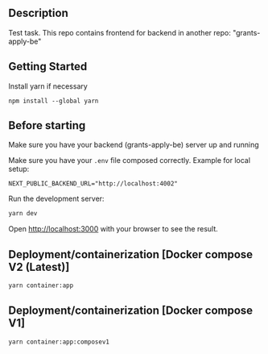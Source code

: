 ## Description

Test task. This repo contains frontend for backend in another repo: "grants-apply-be"

## Getting Started

Install yarn if necessary

```
npm install --global yarn
```

## Before starting

Make sure you have your backend (grants-apply-be) server up and running

Make sure you have your `.env` file composed correctly. Example for local setup:

```
NEXT_PUBLIC_BACKEND_URL="http://localhost:4002"
```

Run the development server:

```bash
yarn dev
```

Open [http://localhost:3000](http://localhost:3000) with your browser to see the result.

## Deployment/containerization [Docker compose V2 (Latest)]

```bash
yarn container:app
```

## Deployment/containerization [Docker compose V1]

```bash
yarn container:app:composev1
```